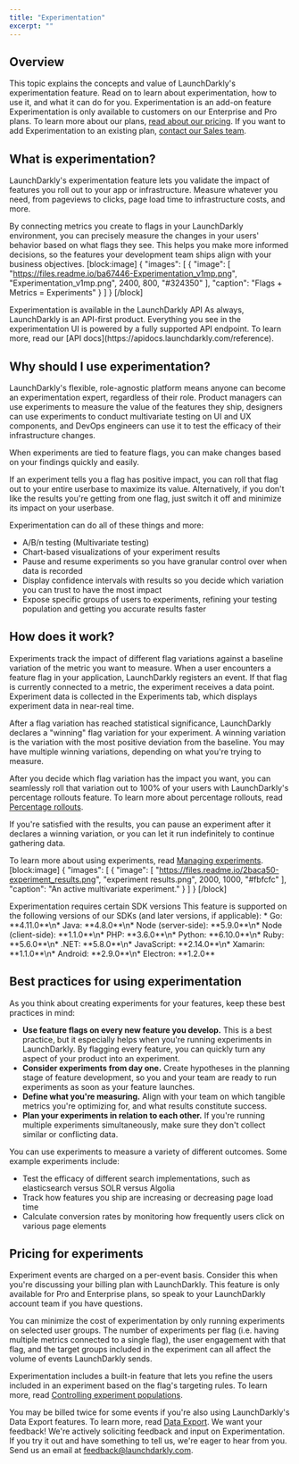 ```yaml
---
title: "Experimentation"
excerpt: ""
---
```

## Overview
This topic explains the concepts and value of LaunchDarkly's experimentation feature. Read on to learn about experimentation, how to use it, and what it can do for you.
<Callout intent="info">
  <CalloutTitle>Experimentation is an add-on feature</CalloutTitle>
  <CalloutDescription>Experimentation is only available to customers on our Enterprise and Pro plans. To learn more about our plans, [read about our pricing](https://launchdarkly.com/pricing/).
If you want to add Experimentation to an existing plan, [contact our Sales team](mailto:sales@launchdarkly.com).</CalloutDescription>
</Callout>

## What is experimentation?
LaunchDarkly's experimentation feature lets you validate the impact of features you roll out to your app or infrastructure. Measure whatever you need, from pageviews to clicks, page load time to infrastructure costs, and more.

By connecting metrics you create to flags in your LaunchDarkly environment, you can precisely measure the changes in your users' behavior based on what flags they see. This helps you make more informed decisions, so the features your development team ships align with your business objectives. 
[block:image]
{
  "images": [
    {
      "image": [
        "https://files.readme.io/ba67446-Experimentation_v1mp.png",
        "Experimentation_v1mp.png",
        2400,
        800,
        "#324350"
      ],
      "caption": "Flags + Metrics = Experiments"
    }
  ]
}
[/block]

<Callout intent="info">
  <CalloutTitle>Experimentation is available in the LaunchDarkly API</CalloutTitle>
  <CalloutDescription>As always, LaunchDarkly is an API-first product. Everything you see in the experimentation UI is powered by a fully supported API endpoint.
To learn more, read our [API docs](https://apidocs.launchdarkly.com/reference).</CalloutDescription>
</Callout>

## Why should I use experimentation?
LaunchDarkly's flexible, role-agnostic platform means anyone can become an experimentation expert, regardless of their role. Product managers can use experiments to measure the value of the features they ship, designers can use experiments to conduct multivariate testing on UI and UX components, and DevOps engineers can use it to test the efficacy of their infrastructure changes.

When experiments are tied to feature flags, you can make changes based on your findings quickly and easily. 

If an experiment tells you a flag has positive impact, you can roll that flag out to your entire userbase to maximize its value. Alternatively, if you don't like the results you're getting from one flag, just switch it off and minimize its impact on your userbase.

Experimentation can do all of these things and more:
* A/B/n testing (Multivariate testing)
* Chart-based visualizations of your experiment results
* Pause and resume experiments so you have granular control over when data is recorded
* Display confidence intervals with results so you decide which variation you can trust to have the most impact
* Expose specific groups of users to experiments, refining your testing population and getting you accurate results faster
## How does it work?
Experiments track the impact of different flag variations against a baseline variation of the metric you want to measure. When a user encounters a feature flag in your application, LaunchDarkly registers an event. If that flag is currently connected to a metric, the experiment receives a data point. Experiment data is collected in the Experiments tab, which displays experiment data in near-real time. 

After a flag variation has reached statistical significance, LaunchDarkly declares a "winning" flag variation for your experiment. A winning variation is the variation with the most positive deviation from the baseline. You may have multiple winning variations, depending on what you're trying to measure.

After you decide which flag variation has the impact you want, you can seamlessly roll that variation out to 100% of your users with LaunchDarkly's percentage rollouts feature. To learn more about percentage rollouts, read [Percentage rollouts](https://docs.launchdarkly.com/docs/targeting-users#percentage-rollouts).

If you're satisfied with the results, you can pause an experiment after it declares a winning variation, or you can let it run indefinitely to continue gathering data. 

To learn more about using experiments, read [Managing experiments](./experimentation-manage).
[block:image]
{
  "images": [
    {
      "image": [
        "https://files.readme.io/2baca50-experiment_results.png",
        "experiment results.png",
        2000,
        1000,
        "#fbfcfc"
      ],
      "caption": "An active multivariate experiment."
    }
  ]
}
[/block]

<Callout intent="info">
  <CalloutTitle>Experimentation requires certain SDK versions</CalloutTitle>
   <CalloutDescription>This feature is supported on the following versions of our SDKs (and later versions, if applicable):
* Go: **4.11.0**\n* Java: **4.8.0**\n* Node (server-side): **5.9.0**\n* Node (client-side): **1.1.0**\n* PHP: **3.6.0**\n* Python: **6.10.0**\n* Ruby: **5.6.0**\n* .NET: **5.8.0**\n* JavaScript: **2.14.0**\n* Xamarin: **1.1.0**\n* Android: **2.9.0**\n* Electron: **1.2.0**</CalloutDescription>
</Callout>

## Best practices for using experimentation
As you think about creating experiments for your features, keep these best practices in mind:
* **Use feature flags on every new feature you develop.** This is a best practice, but it especially helps when you're running experiments in LaunchDarkly. By flagging every feature, you can quickly turn any aspect of your product into an experiment. 
* **Consider experiments from day one.** Create hypotheses in the planning stage of feature development, so you and your team are ready to run experiments as soon as your feature launches.
* **Define what you're measuring.** Align with your team on which tangible metrics you're optimizing for, and what results constitute success.
* **Plan your experiments in relation to each other.** If you're running multiple experiments simultaneously, make sure they don't collect similar or conflicting data.

You can use experiments to measure a variety of different outcomes. Some example experiments include:
* Test the efficacy of different search implementations, such as elasticsearch versus SOLR versus Algolia
* Track how features you ship are increasing or decreasing page load time
* Calculate conversion rates by monitoring how frequently users click on various page elements
## Pricing for experiments
Experiment events are charged on a per-event basis. Consider this when you're discussing your billing plan with LaunchDarkly. This feature is only available for Pro and Enterprise plans, so speak to your LaunchDarkly account team if you have questions.

You can minimize the cost of experimentation by only running experiments on selected user groups. 
The number of experiments per flag (i.e. having multiple metrics connected to a single flag), the user engagement with that flag, and the target groups included in the experiment can all affect the volume of events LaunchDarkly sends. 

Experimentation includes a built-in feature that lets you refine the users included in an experiment based on the flag's targeting rules. To learn more, read [Controlling experiment populations](./experimentation-targeting).

You may be billed twice for some events if you're also using LaunchDarkly's Data Export features. To learn more, read [Data Export](./data-export).
<Callout intent="info">
  <CalloutTitle>We want your feedback!</CalloutTitle>
   <CalloutDescription>We're actively soliciting feedback and input on Experimentation. If you try it out and have something to tell us, we're eager to hear from you.
Send us an email at feedback@launchdarkly.com.</CalloutDescription>
</Callout>